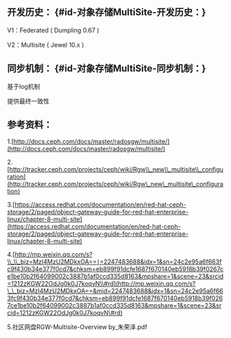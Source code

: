 ## 开发历史： {#id-对象存储MultiSite-开发历史：}

V1：Federated \( Dumpling 0.67 \)

V2：Multisite \( Jewel 10.x \)

## 同步机制： {#id-对象存储MultiSite-同步机制：}

基于log机制

提供最终一致性

## 参考资料：

1.[http://docs.ceph.com/docs/master/radosgw/multisite/](http://docs.ceph.com/docs/master/radosgw/multisite/)

2.[http://tracker.ceph.com/projects/ceph/wiki/Rgw\\_new\\_multisite\\_configuration](http://tracker.ceph.com/projects/ceph/wiki/Rgw\_new\_multisite\_configuration)

3.[https://access.redhat.com/documentation/en/red-hat-ceph-storage/2/paged/object-gateway-guide-for-red-hat-enterprise-linux/chapter-8-multi-site](https://access.redhat.com/documentation/en/red-hat-ceph-storage/2/paged/object-gateway-guide-for-red-hat-enterprise-linux/chapter-8-multi-site)

4.[http://mp.weixin.qq.com/s?\\_\\_biz=MzI4MzU2MDkxOA==∣=2247483688&idx=1&sn=24c2e95a6f663fc9f430b34e377f0cd7&chksm=eb899f91dcfe1687f670140eb5918b39f0267ce1be10b2f64099002c3887b1af0ccd335d8163&mpshare=1&scene=23&srcid=1212zKGW22OdJg0k0J7koqvN\\#rd](http://mp.weixin.qq.com/s?\_\_biz=MzI4MzU2MDkxOA==&mid=2247483688&idx=1&sn=24c2e95a6f663fc9f430b34e377f0cd7&chksm=eb899f91dcfe1687f670140eb5918b39f0267ce1be10b2f64099002c3887b1af0ccd335d8163&mpshare=1&scene=23&srcid=1212zKGW22OdJg0k0J7koqvN\#rd)

5.社区网盘RGW-Multisite-Overview by\_朱荣泽.pdf

